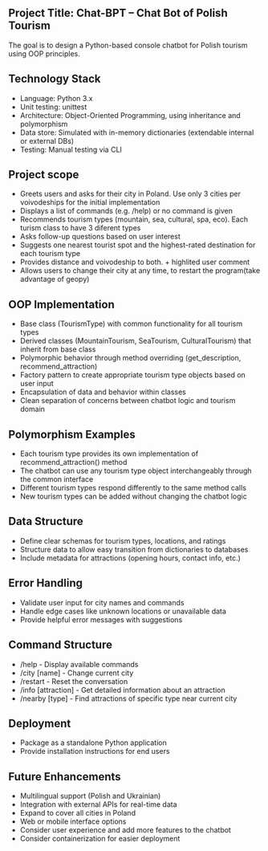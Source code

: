## Project Title: Chat-BPT – Chat Bot of Polish Tourism
The goal is to design a Python-based console chatbot for Polish tourism using OOP principles.

## Technology Stack
 * Language: Python 3.x
 * Unit testing: unittest
 * Architecture: Object-Oriented Programming, using inheritance and polymorphism
 * Data store: Simulated with in-memory dictionaries (extendable internal or external DBs)
 * Testing: Manual testing via CLI

## Project scope
 * Greets users and asks for their city in Poland. Use only 3 cities per voivodeships for the initial implementation
 * Displays a list of commands (e.g. /help) or no command is given
 * Recommends tourism types (mountain, sea, cultural, spa, eco). Each turism class to have 3 diferent types
 * Asks follow-up questions based on user interest
 * Suggests one nearest tourist spot and the highest-rated destination for each tourism type
 * Provides distance and voivodeship to both. + highlited user comment
 * Allows users to change their city at any time, to restart the program(take advantage of geopy)

 ## OOP Implementation
 * Base class (TourismType) with common functionality for all tourism types
 * Derived classes (MountainTourism, SeaTourism, CulturalTourism) that inherit from base class
 * Polymorphic behavior through method overriding (get_description, recommend_attraction)
 * Factory pattern to create appropriate tourism type objects based on user input
 * Encapsulation of data and behavior within classes
 * Clean separation of concerns between chatbot logic and tourism domain

## Polymorphism Examples
 * Each tourism type provides its own implementation of recommend_attraction() method
 * The chatbot can use any tourism type object interchangeably through the common interface
 * Different tourism types respond differently to the same method calls
 * New tourism types can be added without changing the chatbot logic

## Data Structure
 * Define clear schemas for tourism types, locations, and ratings
 * Structure data to allow easy transition from dictionaries to databases
 * Include metadata for attractions (opening hours, contact info, etc.)

## Error Handling
 * Validate user input for city names and commands
 * Handle edge cases like unknown locations or unavailable data
 * Provide helpful error messages with suggestions

## Command Structure
 * /help - Display available commands
 * /city [name] - Change current city
 * /restart - Reset the conversation
 * /info [attraction] - Get detailed information about an attraction
 * /nearby [type] - Find attractions of specific type near current city

## Deployment
 * Package as a standalone Python application
 * Provide installation instructions for end users

## Future Enhancements
 * Multilingual support (Polish and Ukrainian)
 * Integration with external APIs for real-time data
 * Expand to cover all cities in Poland
 * Web or mobile interface options
 * Consider user experience and add more features to the chatbot
 * Consider containerization for easier deployment
